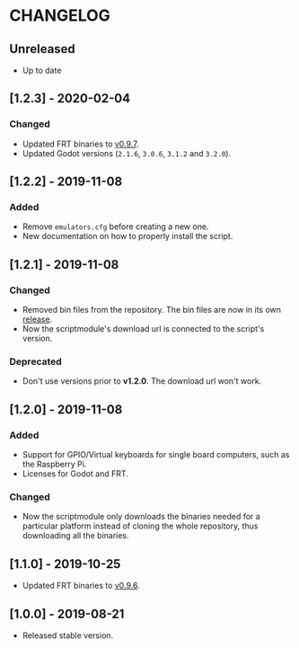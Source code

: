 # CHANGELOG

## Unreleased

* Up to date

## [1.2.3] - 2020-02-04

### Changed

* Updated FRT binaries to [v0.9.7](https://github.com/efornara/frt/releases/tag/0.9.7).
* Updated Godot versions (`2.1.6`, `3.0.6`, `3.1.2` and `3.2.0`).

## [1.2.2] - 2019-11-08

### Added

* Remove `emulators.cfg` before creating a new one.
* New documentation on how to properly install the script.

## [1.2.1] - 2019-11-08

### Changed

* Removed bin files from the repository. The bin files are now in its own [release](https://github.com/hiulit/RetroPie-Godot-Game-Engine-Emulator/releases).
* Now the scriptmodule's download url is connected to the script's version.

### Deprecated

* Don't use versions prior to **v1.2.0**. The download url won't work.

## [1.2.0] - 2019-11-08

### Added

* Support for GPIO/Virtual keyboards for single board computers, such as the Raspberry Pi.
* Licenses for Godot and FRT.

### Changed

*  Now the scriptmodule only downloads the binaries needed for a particular platform instead of cloning the whole repository, thus downloading all the binaries.

## [1.1.0] - 2019-10-25

* Updated FRT binaries to [v0.9.6](https://github.com/efornara/frt/releases/tag/0.9.6).

## [1.0.0] - 2019-08-21

* Released stable version.
